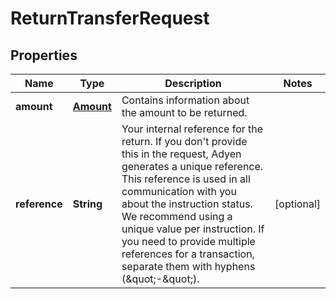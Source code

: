 

# ReturnTransferRequest


## Properties

| Name | Type | Description | Notes |
|------------ | ------------- | ------------- | -------------|
|**amount** | [**Amount**](Amount.md) | Contains information about the amount to be returned. |  |
|**reference** | **String** | Your internal reference for the return. If you don&#39;t provide this in the request, Adyen generates a unique reference. This reference is used in all communication with you about the instruction status.  We recommend using a unique value per instruction. If you need to provide multiple references for a transaction, separate them with hyphens (\&quot;-\&quot;).  |  [optional] |



